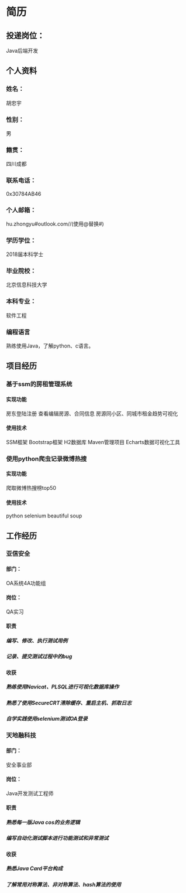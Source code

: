 # 简历
## 投递岗位：
Java后端开发
## 个人资料
### 姓名：
胡忠宇
### 性别：
男
### 籍贯：
四川成都
### 联系电话：
0x‭30784AB46‬
### 个人邮箱：
hu.zhongyu#outlook.com//(使用@替换#)
### 学历学位：
2018届本科学士
### 毕业院校：
北京信息科技大学
### 本科专业：
软件工程
### 编程语言
熟练使用Java，了解python、c语言。
## 项目经历
### 基于ssm的房租管理系统
#### 实现功能
房东登陆注册
查看编辑房源、合同信息
房源同小区、同城市租金趋势可视化
#### 使用技术
SSM框架
Bootstrap框架
H2数据库
Maven管理项目
Echarts数据可视化工具
### 使用python爬虫记录微博热搜
#### 实现功能
爬取微博热搜榜top50
#### 使用技术
python
selenium
beautiful soup
## 工作经历
### 亚信安全
#### 部门：
OA系统4A功能组
#### 岗位：
QA实习
#### 职责
##### 编写、修改、执行测试用例
##### 记录、提交测试过程中的bug
#### 收获
##### 熟练使用Navicat、PLSQL进行可视化数据库操作
##### 熟悉了使用SecureCRT清除缓存、重启主机、抓取日志
##### 自学实践使用selenium测试OA登录
### 天地融科技
#### 部门：
安全事业部
#### 岗位：
Java开发测试工程师
#### 职责
##### 熟悉每一版Java cos的业务逻辑
##### 编写自动化测试脚本进行功能测试和异常测试
#### 收获
##### 熟悉Java Card平台构成
##### 了解常用对称算法、非对称算法、hash算法的使用

